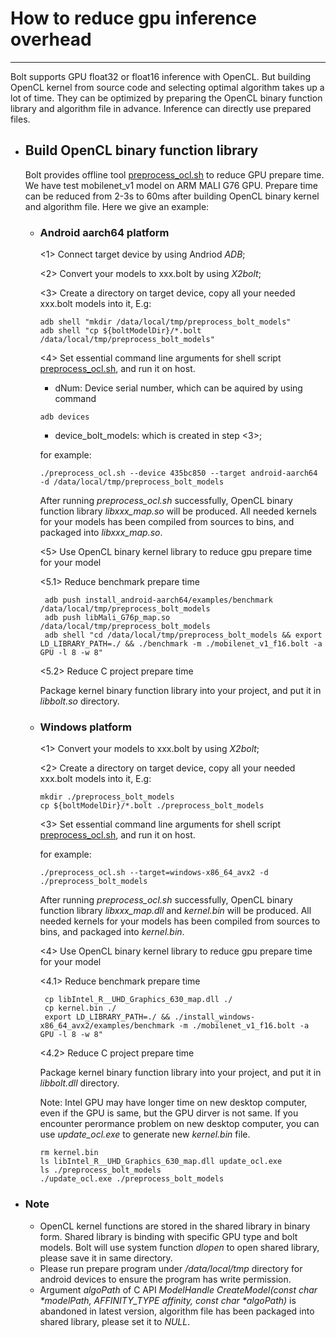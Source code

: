 # How to reduce gpu inference overhead
---
Bolt supports GPU float32 or float16 inference with OpenCL. 
But building OpenCL kernel from source code and selecting optimal algorithm takes up a lot of time. They can be optimized by preparing the OpenCL binary function library and algorithm file in advance. Inference can directly use prepared files.

- ## Build OpenCL binary function library

  Bolt provides offline tool [preprocess_ocl.sh](../inference/engine/tools/preprocess_ocl/preprocess_ocl.sh) to reduce GPU prepare time. 
  We have test mobilenet_v1 model on ARM MALI G76 GPU. Prepare time can be reduced from 2-3s to 60ms after building OpenCL binary kernel and algorithm file. 
  Here we give an example:

  - ### Android aarch64 platform

    <1> Connect target device by using Andriod *ADB*;
    
    <2> Convert your models to xxx.bolt by using *X2bolt*;
    
    <3> Create a directory on target device, copy all your needed xxx.bolt models into it, E.g:
    
    ```
    adb shell "mkdir /data/local/tmp/preprocess_bolt_models"
    adb shell "cp ${boltModelDir}/*.bolt /data/local/tmp/preprocess_bolt_models"
    ```
    
    <4> Set essential command line arguments for shell script [preprocess_ocl.sh](../inference/engine/tools/preprocess_ocl/preprocess_ocl.sh), and run it on host.
    
      - dNum: Device serial number, which can be aquired by using command
      
      ```
      adb devices
      ```
      
      - device_bolt_models: which is created in step <3>;

    for example:
        
      ```
      ./preprocess_ocl.sh --device 435bc850 --target android-aarch64 -d /data/local/tmp/preprocess_bolt_models
      ```
    After running *preprocess_ocl.sh* successfully, OpenCL binary function library *libxxx_map.so* will be produced. All needed kernels for your models has been compiled from sources to bins, and packaged into *libxxx_map.so*.

     <5> Use OpenCL binary kernel library to reduce gpu prepare time for your model

     <5.1> Reduce benchmark prepare time

      ```
       adb push install_android-aarch64/examples/benchmark /data/local/tmp/preprocess_bolt_models
       adb push libMali_G76p_map.so /data/local/tmp/preprocess_bolt_models
       adb shell "cd /data/local/tmp/preprocess_bolt_models && export LD_LIBRARY_PATH=./ && ./benchmark -m ./mobilenet_v1_f16.bolt -a GPU -l 8 -w 8"
      ```

     <5.2> Reduce C project prepare time
  
    Package kernel binary function library into your project, and put it in *libbolt.so* directory.

  - ### Windows platform
    
    <1> Convert your models to xxx.bolt by using *X2bolt*;
    
    <2> Create a directory on target device, copy all your needed xxx.bolt models into it, E.g:
    
    ```
    mkdir ./preprocess_bolt_models
    cp ${boltModelDir}/*.bolt ./preprocess_bolt_models
    ```
    
    <3> Set essential command line arguments for shell script [preprocess_ocl.sh](../inference/engine/tools/preprocess_ocl/preprocess_ocl.sh), and run it on host.
    
      for example:
        
      ```
      ./preprocess_ocl.sh --target=windows-x86_64_avx2 -d ./preprocess_bolt_models
      ```

      After running *preprocess_ocl.sh* successfully, OpenCL binary function library *libxxx_map.dll* and *kernel.bin* will be produced. All needed kernels for your models has been compiled from sources to bins, and packaged into *kernel.bin*.

     <4> Use OpenCL binary kernel library to reduce gpu prepare time for your model

     <4.1> Reduce benchmark prepare time

      ```
       cp libIntel_R__UHD_Graphics_630_map.dll ./
       cp kernel.bin ./
       export LD_LIBRARY_PATH=./ && ./install_windows-x86_64_avx2/examples/benchmark -m ./mobilenet_v1_f16.bolt -a GPU -l 8 -w 8"
      ```

     <4.2> Reduce C project prepare time

    Package kernel binary function library into your project, and put it in *libbolt.dll* directory.
  
    Note: Intel GPU may have longer time on new desktop computer, even if the GPU is same, but the GPU dirver is not same. If you encounter perormance problem on new desktop computer, you can use *update_ocl.exe* to generate new *kernel.bin* file.
    ```
    rm kernel.bin
    ls libIntel_R__UHD_Graphics_630_map.dll update_ocl.exe
    ls ./preprocess_bolt_models
    ./update_ocl.exe ./preprocess_bolt_models
    ```
   
- ### Note
  - OpenCL kernel functions are stored in the shared library in binary form. 
    Shared library is binding with specific GPU type and bolt models.
    Bolt will use system function *dlopen* to open shared library, please save it in same directory.
  - Please run prepare program under */data/local/tmp* directory for android devices to ensure the program has write permission.
  - Argument *algoPath* of C API *ModelHandle CreateModel(const char \*modelPath, AFFINITY_TYPE affinity, const char \*algoPath)* is abandoned in latest version, 
    algorithm file has been packaged into shared library, please set it to *NULL*.
